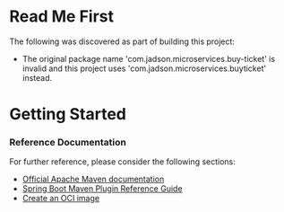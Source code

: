 # Read Me First
The following was discovered as part of building this project:

* The original package name 'com.jadson.microservices.buy-ticket' is invalid and this project uses 'com.jadson.microservices.buyticket' instead.

# Getting Started

### Reference Documentation
For further reference, please consider the following sections:

* [Official Apache Maven documentation](https://maven.apache.org/guides/index.html)
* [Spring Boot Maven Plugin Reference Guide](https://docs.spring.io/spring-boot/docs/2.7.2/maven-plugin/reference/html/)
* [Create an OCI image](https://docs.spring.io/spring-boot/docs/2.7.2/maven-plugin/reference/html/#build-image)

